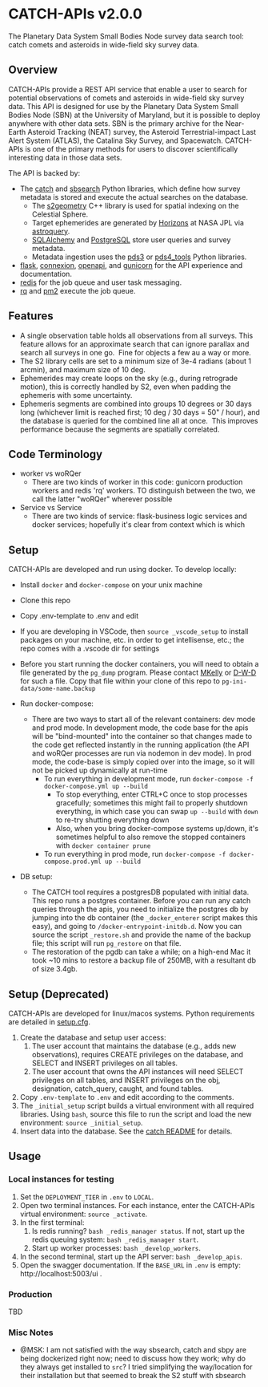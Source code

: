 # CATCH-APIs v2.0.0

The Planetary Data System Small Bodies Node survey data search tool: catch comets and asteroids in wide-field sky survey data.

## Overview

CATCH-APIs provide a REST API service that enable a user to search for potential observations of comets and asteroids in wide-field sky survey data. This API is designed for use by the Planetary Data System Small Bodies Node (SBN) at the University of Maryland, but it is possible to deploy anywhere with other data sets. SBN is the primary archive for the Near-Earth Asteroid Tracking (NEAT) survey, the Asteroid Terrestrial-impact Last Alert System (ATLAS), the Catalina Sky Survey, and Spacewatch. CATCH-APIs is one of the primary methods for users to discover scientifically interesting data in those data sets.

The API is backed by:

- The [catch](https://github.com/Small-Bodies-Node/catch) and [sbsearch](https://github.com/Small-Bodies-Node/sbsearch) Python libraries, which define how survey metadata is stored and execute the actual searches on the database.
  - The [s2geometry](http://s2geometry.io/) C++ library is used for spatial indexing on the Celestial Sphere.
  - Target ephemerides are generated by [Horizons](https://ssd.jpl.nasa.gov/horizons/) at NASA JPL via [astroquery](https://astroquery.readthedocs.io/).
  - [SQLAlchemy](https://www.sqlalchemy.org/) and [PostgreSQL](https://www.postgresql.org/) store user queries and survey metadata.
  - Metadata ingestion uses the [pds3](https://github.com/mkelley/pds3) or [pds4_tools](https://github.com/Small-Bodies-Node/pds4_tools) Python libraries.
- [flask](https://flask.palletsprojects.com/), [connexion](https://connexion.readthedocs.io/), [openapi](https://swagger.io/specification/), and [gunicorn](https://gunicorn.org/) for the API experience and documentation.
- [redis](https://redis.io/) for the job queue and user task messaging.
- [rq](https://python-rq.org/) and [pm2](https://pm2.keymetrics.io/) execute the job queue.

## Features

- A single observation table holds all observations from all surveys. This feature allows for an approximate search that can ignore parallax and search all surveys in one go.  Fine for objects a few au a way or more.
- The S2 library cells are set to a minimum size of 3e-4 radians (about 1 arcmin), and maximum size of 10 deg.
- Ephemerides may create loops on the sky (e.g., during retrograde motion), this is correctly handled by S2, even when padding the ephemeris with some uncertainty.
- Ephemeris segments are combined into groups 10 degrees or 30 days long (whichever limit is reached first; 10 deg / 30 days = 50" / hour), and the database is queried for the combined line all at once.  This improves performance because the segments are spatially correlated.

## Code Terminology

- worker vs woRQer
  - There are two kinds of worker in this code: gunicorn production workers and redis 'rq' workers. TO distinguish between the two, we call the latter "woRQer" wherever possible
- Service vs Service
  - There are two kinds of service: flask-business logic services and docker services; hopefully it's clear from context which is which

## Setup

CATCH-APIs are developed and run using docker. To develop locally:

- Install `docker` and `docker-compose` on your unix machine
- Clone this repo
- Copy .env-template to .env and edit
- If you are developing in VSCode, then `source _vscode_setup` to install packages on your machine, etc. in order to get intellisense, etc.; the repo comes with a .vscode dir for settings
- Before you start running the docker containers, you will need to obtain a file generated by the `pg_dump` program. Please contact [MKelly](https://github.com/mkelley) or [D-W-D](https://github.com/d-w-d) for such a file. Copy that file within your clone of this repo to `pg-ini-data/some-name.backup`

- Run docker-compose:

  - There are two ways to start all of the relevant containers: dev mode and prod mode. In development mode, the code base for the apis will be "bind-mounted" into the container so that changes made to the code get reflected instantly in the running application (the API and woRQer processes are run via nodemon in dev mode). In prod mode, the code-base is simply copied over into the image, so it will not be picked up dynamically at run-time
    - To run everything in development mode, run `docker-compose -f docker-compose.yml up --build`
      - To stop everything, enter CTRL+C once to stop processes gracefully; sometimes this might fail to properly shutdown everything, in which case you can swap `up --build` with `down` to re-try shutting everything down
      - Also, when you bring docker-compose systems up/down, it's sometimes helpful to also remove the stopped containers with `docker container prune`
    - To run everything in prod mode, run `docker-compose -f docker-compose.prod.yml up --build`

- DB setup:
  - The CATCH tool requires a postgresDB populated with initial data. This repo runs a postgres container. Before you can run any catch queries through the apis, you need to initialize the postgres db by jumping into the db container (the `_docker_enterer` script makes this easy), and going to `/docker-entrypoint-initdb.d`. Now you can source the script `_restore.sh` and provide the name of the backup file; this script will run `pg_restore` on that file.
  - The restoration of the pgdb can take a while; on a high-end Mac it took ~10 mins to restore a backup file of 250MB, with a resultant db of size 3.4gb.

## Setup (Deprecated)

CATCH-APIs are developed for linux/macos systems. Python requirements are detailed in [setup.cfg](setup.cfg).

1. Create the database and setup user access:
   1. The user account that maintains the database (e.g., adds new observations), requires CREATE privileges on the database, and SELECT and INSERT privileges on all tables.
   2. The user account that owns the API instances will need SELECT privileges on all tables, and INSERT privileges on the obj, designation, catch_query, caught, and found tables.
2. Copy `.env-template` to `.env` and edit according to the comments.
3. The `_initial_setup` script builds a virtual environment with all required libraries. Using `bash`, source this file to run the script and load the new environment: `source _initial_setup`.
4. Insert data into the database. See the [catch README](https://github.com/Small-Bodies-Node/catch) for details.

## Usage

### Local instances for testing

1. Set the `DEPLOYMENT_TIER` in `.env` to `LOCAL`.
2. Open two terminal instances. For each instance, enter the CATCH-APIs virtual environment: `source _activate`.
3. In the first terminal:
   1. Is redis running? `bash _redis_manager status`. If not, start up the redis queuing system: `bash _redis_manager start`.
   2. Start up worker processes: `bash _develop_workers`.
4. In the second terminal, start up the API server: `bash _develop_apis`.
5. Open the swagger documentation. If the `BASE_URL` in `.env` is empty: http://localhost:5003/ui .

### Production

TBD

### Misc Notes

- @MSK: I am not satisfied with the way sbsearch, catch and sbpy are being dockerized right now; need to discuss how they work; why do they always get installed to `src`? I tried simplifying the way/location for their installation but that seemed to break the S2 stuff with sbsearch
